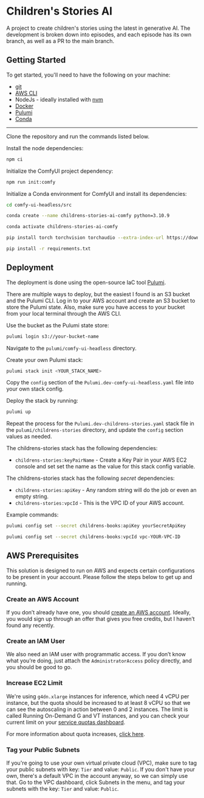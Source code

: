 # Children's Stories AI

A project to create children's stories using the latest in generative AI. The development is broken down into episodes, and each episode has its own branch, as well as a PR to the main branch.

## Getting Started

To get started, you'll need to have the following on your machine:

- [git](https://git-scm.com/)
- [AWS CLI](https://docs.aws.amazon.com/cli/latest/userguide/getting-started-install.html)
- NodeJs - ideally installed with [nvm](https://www.freecodecamp.org/news/node-version-manager-nvm-install-guide/)
- [Docker](https://docs.docker.com/engine/install/)
- [Pulumi](https://www.pulumi.com/docs/install/)
- [Conda](https://conda.io/projects/conda/en/latest/user-guide/install/index.html)

---

Clone the repository and run the commands listed below.

Install the node dependencies:

```sh
npm ci
```

Initialize the ComfyUI project dependency:

```sh
npm run init:comfy
```

Initialize a Conda environment for ComfyUI and install its dependencies:

```sh
cd comfy-ui-headless/src

conda create --name childrens-stories-ai-comfy python=3.10.9

conda activate childrens-stories-ai-comfy

pip install torch torchvision torchaudio --extra-index-url https://download.pytorch.org/whl/cu118 xformers

pip install -r requirements.txt
```

## Deployment

The deployment is done using the open-source IaC tool [Pulumi](https://www.pulumi.com/).

There are multiple ways to deploy, but the easiest I found is an S3 bucket and the Pulumi CLI. Log in to your AWS account and create an S3 bucket to store the Pulumi state. Also, make sure you have access to your bucket from your local terminal through the AWS CLI.

Use the bucket as the Pulumi state store:

```sh
pulumi login s3://your-bucket-name
```

Navigate to the `pulumi/comfy-ui-headless` directory.

Create your own Pulumi stack:

```sh
pulumi stack init <YOUR_STACK_NAME>
```

Copy the `config` section of the `Pulumi.dev-comfy-ui-headless.yaml` file into your own stack config.

Deploy the stack by running:

```sh
pulumi up
```

Repeat the process for the `Pulumi.dev-childrens-stories.yaml` stack file in the `pulumi/childrens-stories` directory, and update the `config` section values as needed.

The childrens-stories stack has the following dependencies:

- `childrens-stories:keyPairName` - Create a Key Pair in your AWS EC2 console and set set the name as the value for this stack config variable.

The childrens-stories stack has the following _secret_ dependencies:

- `childrens-stories:apiKey` - Any random string will do the job or even an empty string.
- `childrens-stories:vpcId` - This is the VPC ID of your AWS account.

Example commands:

```sh
pulumi config set --secret childrens-books:apiKey yourSecretApiKey

pulumi config set --secret childrens-books:vpcId vpc-YOUR-VPC-ID
```

## AWS Prerequisites

This solution is designed to run on AWS and expects certain configurations to be present in your account. Please follow the steps below to get up and running.

### Create an AWS Account

If you don’t already have one, you should [create an AWS account](https://aws.amazon.com/resources/create-account/). Ideally, you would sign up through an offer that gives you free credits, but I haven’t found any recently.

### Create an IAM User

We also need an IAM user with programmatic access. If you don’t know what you’re doing, just attach the `AdministratorAccess` policy directly, and you should be good to go.

### Increase EC2 Limit

We're using `g4dn.xlarge` instances for inference, which need 4 vCPU per instance, but the quota should be increased to at least 8 vCPU so that we can see the autoscaling in action between 0 and 2 instances.
The limit is called Running On-Demand G and VT instances, and you can check your current limit on your [service quotas dashboard](https://console.aws.amazon.com/servicequotas/home/services/ec2/quotas/).

For more information about quota increases, [click here](https://docs.aws.amazon.com/AWSEC2/latest/UserGuide/ec2-resource-limits.html#request-increase).

### Tag your Public Subnets

If you're going to use your own virtual private cloud (VPC), make sure to tag your public subnets with key: `Tier` and value: `Public`.
If you don't have your own, there's a default VPC in the account anyway, so we can simply use that. Go to the VPC dashboard, click Subnets in the menu, and tag your subnets with the key: `Tier` and value: `Public`.
